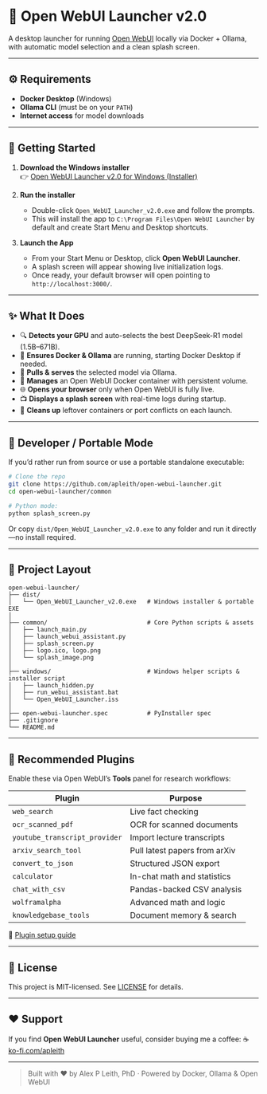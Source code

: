 # 🚀 Open WebUI Launcher v2.0

A desktop launcher for running [Open WebUI](https://github.com/open-webui/open-webui) locally via Docker + Ollama, with automatic model selection and a clean splash screen.

---

## ⚙️ Requirements

- **Docker Desktop** (Windows)  
- **Ollama CLI** (must be on your `PATH`)  
- **Internet access** for model downloads  

---

## 🏁 Getting Started

1. **Download the Windows installer**  
   👉 [Open WebUI Launcher v2.0 for Windows (Installer)](https://github.com/apleith/open-webui-launcher/raw/refs/heads/main/releases/latest/download/Open_WebUI_Launcher_v2.0.exe)

2. **Run the installer**  
   - Double-click `Open_WebUI_Launcher_v2.0.exe` and follow the prompts.
   - This will install the app to `C:\Program Files\Open WebUI Launcher` by default and create Start Menu and Desktop shortcuts.

3. **Launch the App**  
   - From your Start Menu or Desktop, click **Open WebUI Launcher**.
   - A splash screen will appear showing live initialization logs.
   - Once ready, your default browser will open pointing to `http://localhost:3000/`.

---

## ✨ What It Does

- 🔍 **Detects your GPU** and auto-selects the best DeepSeek-R1 model (1.5B–671B).
- 🐋 **Ensures Docker & Ollama** are running, starting Docker Desktop if needed.
- 🚀 **Pulls & serves** the selected model via Ollama.
- 🔄 **Manages** an Open WebUI Docker container with persistent volume.
- 🌐 **Opens your browser** only when Open WebUI is fully live.
- 📺 **Displays a splash screen** with real-time logs during startup.
- 🧹 **Cleans up** leftover containers or port conflicts on each launch.

---

## 🐍 Developer / Portable Mode

If you’d rather run from source or use a portable standalone executable:

```bash
# Clone the repo
git clone https://github.com/apleith/open-webui-launcher.git
cd open-webui-launcher/common

# Python mode:
python splash_screen.py
````

Or copy `dist/Open_WebUI_Launcher_v2.0.exe` to any folder and run it directly—no install required.

---

## 📂 Project Layout

```
open-webui-launcher/
├── dist/
│   └── Open_WebUI_Launcher_v2.0.exe   # Windows installer & portable EXE
│
├── common/                            # Core Python scripts & assets
│   ├── launch_main.py
│   ├── launch_webui_assistant.py
│   ├── splash_screen.py
│   ├── logo.ico, logo.png
│   └── splash_image.png
│
├── windows/                           # Windows helper scripts & installer script
│   ├── launch_hidden.py
│   ├── run_webui_assistant.bat
│   └── Open_WebUI_Launcher.iss
│
├── open-webui-launcher.spec           # PyInstaller spec
├── .gitignore
└── README.md
```

---

## 🔧 Recommended Plugins

Enable these via Open WebUI’s **Tools** panel for research workflows:

| Plugin                        | Purpose                       |
| ----------------------------- | ----------------------------- |
| `web_search`                  | Live fact checking            |
| `ocr_scanned_pdf`             | OCR for scanned documents     |
| `youtube_transcript_provider` | Import lecture transcripts    |
| `arxiv_search_tool`           | Pull latest papers from arXiv |
| `convert_to_json`             | Structured JSON export        |
| `calculator`                  | In-chat math and statistics   |
| `chat_with_csv`               | Pandas-backed CSV analysis    |
| `wolframalpha`                | Advanced math and logic       |
| `knowledgebase_tools`         | Document memory & search      |

🔗 [Plugin setup guide](https://docs.openwebui.com/features/plugin/tools/)

---

## 📜 License

This project is MIT-licensed. See [LICENSE](LICENSE) for details.

---

## ❤️ Support

If you find **Open WebUI Launcher** useful, consider buying me a coffee:
☕ [ko-fi.com/apleith](https://ko-fi.com/apleith)

---

> Built with ❤️ by Alex P Leith, PhD · Powered by Docker, Ollama & Open WebUI
